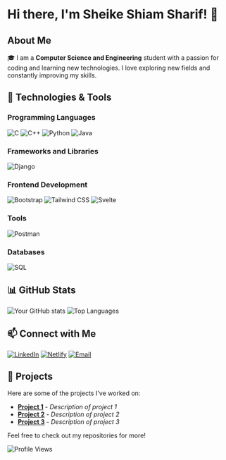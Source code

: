 # Hi there, I'm Sheike Shiam Sharif! 👋

## About Me
🎓 I am a **Computer Science and Engineering** student with a passion for coding and learning new technologies. I love exploring new fields and constantly improving my skills.

## 🔧 Technologies & Tools
### Programming Languages
![C](https://img.shields.io/badge/-C-A8B9CC?style=flat&logo=c&logoColor=white)
![C++](https://img.shields.io/badge/-C++-00599C?style=flat&logo=cplusplus&logoColor=white)
![Python](https://img.shields.io/badge/-Python-3776AB?style=flat&logo=python&logoColor=white)
![Java](https://img.shields.io/badge/-Java-007396?style=flat&logo=java&logoColor=white)


### Frameworks and Libraries
![Django](https://img.shields.io/badge/-Django-092E20?style=flat&logo=django&logoColor=white)

### Frontend Development
![Bootstrap](https://img.shields.io/badge/-Bootstrap-563D7C?style=flat&logo=bootstrap&logoColor=white)
![Tailwind CSS](https://img.shields.io/badge/-Tailwind%20CSS-38B2AC?style=flat&logo=tailwind-css&logoColor=white)
![Svelte](https://img.shields.io/badge/-Svelte-FF3E00?style=flat&logo=svelte&logoColor=white)

### Tools
![Postman](https://img.shields.io/badge/-Postman-FF6C37?style=flat&logo=postman&logoColor=white)

### Databases
![SQL](https://img.shields.io/badge/-SQL-4479A1?style=flat&logo=sql&logoColor=white)

## 📊 GitHub Stats
![Your GitHub stats](https://github-readme-stats.vercel.app/api?username=shiamsharif&show_icons=true&theme=radical)
![Top Languages](https://github-readme-stats.vercel.app/api/top-langs/?username=shiamsharif&layout=compact&theme=radical)

## 📫 Connect with Me
[![LinkedIn](https://img.shields.io/badge/-LinkedIn-0A66C2?style=flat&logo=linkedin&logoColor=white)](https://www.linkedin.com/in/shiam-sharif-736339251/)
[![Netlify](https://img.shields.io/badge/-Netlify-00C7B7?style=flat&logo=netlify&logoColor=white)](https://app.netlify.com/teams/shiamsharif)
[![Email](https://img.shields.io/badge/-Email-D14836?style=flat&logo=gmail&logoColor=white)](mailto:shiam.sharif.07@gmail.com)


## 🚀 Projects
Here are some of the projects I've worked on:
- [**Project 1**](https://github.com/shiamsharif/eta-Burger) - *Description of project 1*
- [**Project 2**](https://github.com/shiamsharif/ETA-Bank) - *Description of project 2*
- [**Project 3**](https://github.com/shiamsharif/project3) - *Description of project 3*

Feel free to check out my repositories for more!

![Profile Views](https://komarev.com/ghpvc/?username=shiamsharif&color=brightgreen)
